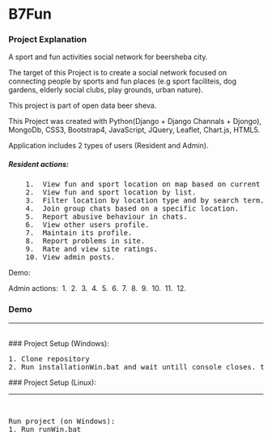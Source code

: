 # B7Fun

### Project Explanation
A sport and fun activities social network for beersheba city.

The target of this Project is to create a social network focused on connecting people by sports and fun places 
(e.g sport faciliteis, dog gardens, elderly social clubs, play grounds, urban nature).

This project is part of open data beer sheva.

This Project was created with Python(Django + Django Channals + Djongo), MongoDb, CSS3, Bootstrap4, JavaScript,
JQuery, Leaflet, Chart.js, HTML5. 

Application includes 2 types of users (Resident and Admin).

##### Resident actions:
<pre>
	1.  View fun and sport location on map based on current location in beer sheva city.
	2.  View fun and sport location by list.
	3.  Filter location by location type and by search term.
	4.  Join group chats based on a specific location.
	5.  Report abusive behaviour in chats.
	6.  View other users profile.
	7.  Maintain its profile.
	8.  Report problems in site.
	9.  Rate and view site ratings.
	10. View admin posts.
</pre>
Demo:


Admin actions:
&nbsp;1.
&nbsp;2.
&nbsp;3.
&nbsp;4.
&nbsp;5.
&nbsp;6.
&nbsp;7.
&nbsp;8.
&nbsp;9.
&nbsp;10.
&nbsp;11.
&nbsp;12.


### Demo

<hr/>
<br/>
### Project Setup (Windows):
<pre>
1. Clone repository  
2. Run installationWin.bat and wait untill console closes. then run project  
</pre>
### Project Setup (Linux):

<hr/>
<br/>
<pre>
Run project (on Windows):  
1. Run runWin.bat  
</pre>


